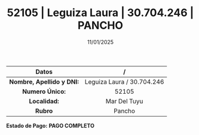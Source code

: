 ﻿---
title: 52105 | Leguiza Laura | 30.704.246 | PANCHO
date: 11/01/2025
draft: false
tags: ['mar-del-tuyu', 'titular', 'pancho']
---

|          **Datos**          |  /  |
|:---------------------------:|:---:|
| **Nombre, Apellido y DNI:** | Leguiza Laura / 30.704.246 |
|      **Numero Único:**      | 52105 |
|        **Localidad:**       | Mar Del Tuyu |
|          **Rubro**          | Pancho |

**Estado de Pago:** **PAGO COMPLETO**

